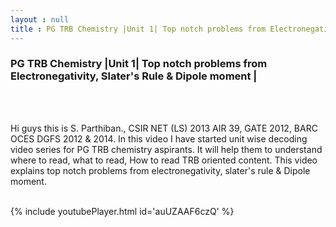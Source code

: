 ```yaml
---
layout : null
title : PG TRB Chemistry |Unit 1| Top notch problems from Electronegativity, Slater's Rule & Dipole moment |
---
```

<h3>PG TRB Chemistry |Unit 1| Top notch problems from Electronegativity, Slater's Rule & Dipole moment |</h3><br>
<br><p>Hi guys this is S. Parthiban., CSIR NET (LS) 2013 AIR 39, GATE 2012, BARC OCES DGFS 2012 & 2014. In this video I have started unit wise decoding video series for PG TRB chemistry aspirants. It will help them to understand where to read, what to read, How to read TRB oriented content. This video  explains top notch problems from electronegativity, slater's rule & Dipole moment.</p><br>
{% include youtubePlayer.html id='auUZAAF6czQ' %}<br>